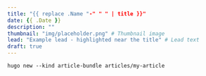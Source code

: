 ```yaml
---
title: "{{ replace .Name "-" " " | title }}"
date: {{ .Date }}
description: ""
thumbnail: "img/placeholder.png" # Thumbnail image
lead: "Example lead - highlighted near the title" # Lead text
draft: true
---
```


```hugo new --kind article-bundle articles/my-article```

<!--more-->
